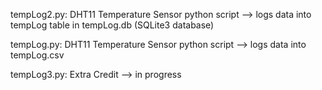tempLog2.py: DHT11 Temperature Sensor python script —> logs data into tempLog table in tempLog.db (SQLite3 database)

tempLog.py: DHT11 Temperature Sensor python script —> logs data into tempLog.csv

tempLog3.py: Extra Credit --> in progress
